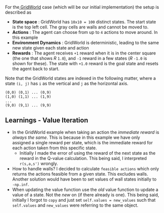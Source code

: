 For the[ GridWorld](https://cs.stanford.edu/people/karpathy/reinforcejs/gridworld_dp.html) case (which will be our initial implementation) the setup is described as

* **State space** : GridWorld has `10x10 = 100` distinct states. The start state is the top left cell. The gray cells are walls and cannot be moved to.
* **Actions** : The agent can choose from up to `4` actions to move around. In this example
* **Environment Dynamics** : GridWorld is deterministic, leading to the same new state given each state and action
* **Rewards** : The agent receives `+1` reward when it is in the center square (the one that shows $R$ `1.0`), and `-1` reward in a few states ($R$ `-1.0` is shown for these). The state with `+1.0` reward is the goal state and resets the agent back to start.

Note that the GridWorld states are indexed in the following matter, where a state `(i, j)` has `i` as the vertical and `j` as the horizontal axis.

```
(0,0) (0,1) ... (0,9)
(1,0) (1,1) ... (1,9)
...
(9,0) (9,1) ... (9,9)
```

## Learnings - Value Iteration

* In the GridWorld example when taking an action the _immediate reward_ is _always the same_. This is because in this example we have only assigned a single reward per state, which is the immediate reward for each action taken from this specific state.
  * Initially I made the error of using the reward of the next state as the reward in the Q-value calculation. This being said, I interpreted `r(s,a,s')` wrongly.
* How to handle walls? I decided to calculate `feasible actions` which only returns the actions feasible from a given state. This excludes walls. Another solution would have been to set values of wall states initially to `-np.inf`.
* When updating the value function use the _old_ value function to update a value of a state. Not the _new_ on (if there already is one). This being said, initially I forgot to `copy` and just set `self.values = new_values` such that `self.values` and `new_values` were referring to the same object.
